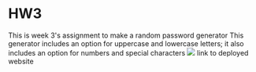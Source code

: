 # HW3
This is week 3's assignment to make a random password generator
This generator includes an option for uppercase and lowercase letters; it also includes an option for numbers and special characters
<img src="/Assets/javascript-password-gen-new.PNG">
link to deployed website 
